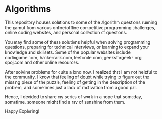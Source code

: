# Algorithms
This repository houses solutions to some of the algorithm questions running the gamut from various online/offline competitive programming challenges, online coding websites, and personal collection of questions.

You may find some of these solutions helpful when solving programming questions, preparing for technical interviews, or learning to expand your knowledge and skillsets. Some of the popular websites include codingame.com, hackerrank.com, leetcode.com, geeksforgeeks.org, spoj.com and other online resources.

After solving problems for quite a long now, I realized that I am not helpful to the community. I know that feeling of doubt while trying to figure out the missing piece of the puzzle, feeling of getting in the description of the problem, and sometimes just a lack of motivation from a good pal.

Hence, I decided to share my series of work in a hope that someday, sometime, someone might find a ray of sunshine from them.

Happy Exploring!
